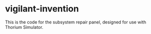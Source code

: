 # vigilant-invention
This is the code for the subsystem repair panel, designed for use with Thorium Simulator.
